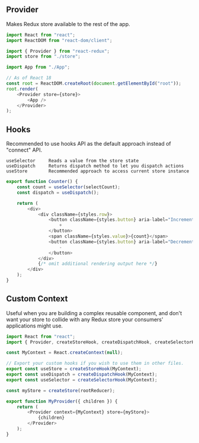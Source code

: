 ## Provider

Makes Redux store available to the rest of the app.

```js
import React from "react";
import ReactDOM from "react-dom/client";

import { Provider } from "react-redux";
import store from "./store";

import App from "./App";

// As of React 18
const root = ReactDOM.createRoot(document.getElementById("root"));
root.render(
    <Provider store={store}>
        <App />
    </Provider>
);
```

## Hooks

Recommended to use hooks API as the default approach instead of "connect" API.

```
useSelector     Reads a value from the store state
useDispatch     Returns dispatch method to let you dispatch actions
useStore        Recommended approach to access current store instance
```

```js
export function Counter() {
    const count = useSelector(selectCount);
    const dispatch = useDispatch();

    return (
        <div>
            <div className={styles.row}>
                <button className={styles.button} aria-label="Increment value" onClick={() => dispatch(increment())}>
                    +
                </button>
                <span className={styles.value}>{count}</span>
                <button className={styles.button} aria-label="Decrement value" onClick={() => dispatch(decrement())}>
                    -
                </button>
            </div>
            {/* omit additional rendering output here */}
        </div>
    );
}
```

## Custom Context

Useful when you are building a complex reusable component, and don't want your store to collide with any Redux store your consumers' applications might use.

```js
import React from "react";
import { Provider, createStoreHook, createDispatchHook, createSelectorHook } from "react-redux";

const MyContext = React.createContext(null);

// Export your custom hooks if you wish to use them in other files.
export const useStore = createStoreHook(MyContext);
export const useDispatch = createDispatchHook(MyContext);
export const useSelector = createSelectorHook(MyContext);

const myStore = createStore(rootReducer);

export function MyProvider({ children }) {
    return (
        <Provider context={MyContext} store={myStore}>
            {children}
        </Provider>
    );
}
```
